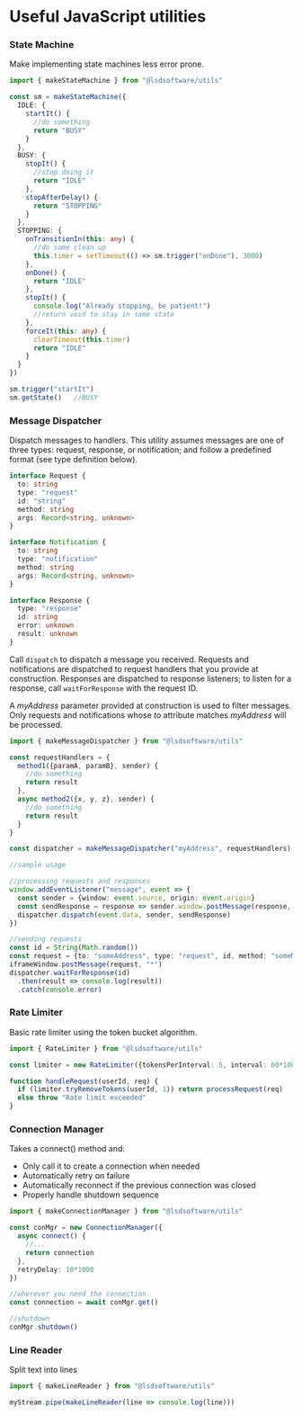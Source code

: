 # Useful JavaScript utilities


### State Machine
Make implementing state machines less error prone.

```typescript
import { makeStateMachine } from "@lsdsoftware/utils"

const sm = makeStateMachine({
  IDLE: {
    startIt() {
      //do something
      return "BUSY"
    }
  },
  BUSY: {
    stopIt() {
      //stop doing it
      return "IDLE"
    },
    stopAfterDelay() {
      return "STOPPING"
    }
  },
  STOPPING: {
    onTransitionIn(this: any) {
      //do some clean up
      this.timer = setTimeout(() => sm.trigger("onDone"), 3000)
    },
    onDone() {
      return "IDLE"
    },
    stopIt() {
      console.log("Already stopping, be patient!")
      //return void to stay in same state
    },
    forceIt(this: any) {
      clearTimeout(this.timer)
      return "IDLE"
    }
  }
})

sm.trigger("startIt")
sm.getState()   //BUSY
```



### Message Dispatcher
Dispatch messages to handlers.  This utility assumes messages are one of three types: request, response, or notification; and follow a predefined format (see type definition below).

```typescript
interface Request {
  to: string
  type: "request"
  id: "string"
  method: string
  args: Record<string, unknown>
}

interface Notification {
  to: string
  type: "notification"
  method: string
  args: Record<string, unknown>
}

interface Response {
  type: "response"
  id: string
  error: unknown
  result: unknown
}
```

Call `dispatch` to dispatch a message you received.  Requests and notifications are dispatched to request handlers that you provide at construction.  Responses are dispatched to response listeners; to listen for a response, call `waitForResponse` with the request ID.

A _myAddress_ parameter provided at construction is used to filter messages.  Only requests and notifications whose _to_ attribute matches _myAddress_ will be processed.

```typescript
import { makeMessageDispatcher } from "@lsdsoftware/utils"

const requestHandlers = {
  method1({paramA, paramB}, sender) {
    //do something
    return result
  },
  async method2({x, y, z}, sender) {
    //do something
    return result
  }
}

const dispatcher = makeMessageDispatcher("myAddress", requestHandlers)

//sample usage

//processing requests and responses
window.addEventListener("message", event => {
  const sender = {window: event.source, origin: event.origin}
  const sendResponse = response => sender.window.postMessage(response, sender.origin)
  dispatcher.dispatch(event.data, sender, sendResponse)
})

//sending requests
const id = String(Math.random())
const request = {to: "someAddress", type: "request", id, method: "someMethod", args: {}}
iframeWindow.postMessage(request, "*")
dispatcher.waitForResponse(id)
  .then(result => console.log(result))
  .catch(console.error)
```



### Rate Limiter
Basic rate limiter using the token bucket algorithm.

```typescript
import { RateLimiter } from "@lsdsoftware/utils"

const limiter = new RateLimiter({tokensPerInterval: 5, interval: 60*1000})

function handleRequest(userId, req) {
  if (limiter.tryRemoveTokens(userId, 1)) return processRequest(req)
  else throw "Rate limit exceeded"
}
```



### Connection Manager
Takes a connect() method and:
- Only call it to create a connection when needed
- Automatically retry on failure
- Automatically reconnect if the previous connection was closed
- Properly handle shutdown sequence

```typescript
import { makeConnectionManager } from "@lsdsoftware/utils"

const conMgr = new ConnectionManager({
  async connect() {
    //...
    return connection
  },
  retryDelay: 10*1000
})

//wherever you need the connection
const connection = await conMgr.get()

//shutdown
conMgr.shutdown()
```



### Line Reader
Split text into lines

```typescript
import { makeLineReader } from "@lsdsoftware/utils"

myStream.pipe(makeLineReader(line => console.log(line)))
```
